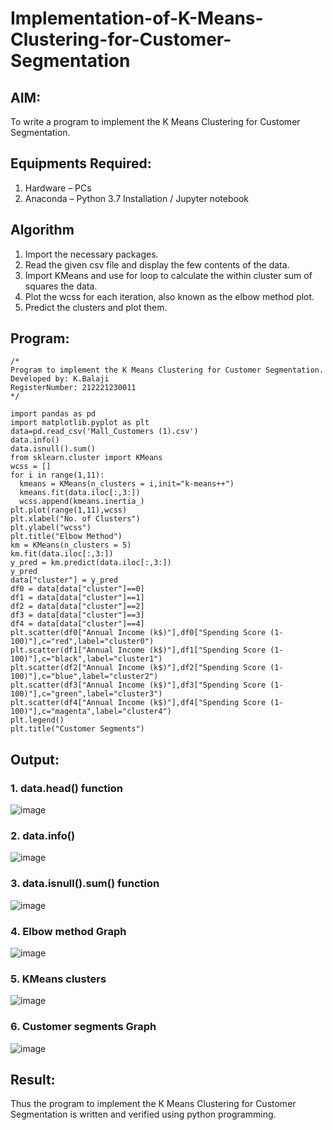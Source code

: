 # Implementation-of-K-Means-Clustering-for-Customer-Segmentation

## AIM:
To write a program to implement the K Means Clustering for Customer Segmentation.

## Equipments Required:
1. Hardware – PCs
2. Anaconda – Python 3.7 Installation / Jupyter notebook

## Algorithm
1. Import the necessary packages.
2. Read the given csv file and display the few contents of the data.
3. Import KMeans and use for loop to calculate the within cluster sum of squares the data.
4. Plot the wcss for each iteration, also known as the elbow method plot.
5. Predict the clusters and plot them.

## Program:
```
/*
Program to implement the K Means Clustering for Customer Segmentation.
Developed by: K.Balaji
RegisterNumber: 212221230011
*/
```
```
import pandas as pd
import matplotlib.pyplot as plt
data=pd.read_csv('Mall_Customers (1).csv')
data.info()
data.isnull().sum()
from sklearn.cluster import KMeans
wcss = []
for i in range(1,11):
  kmeans = KMeans(n_clusters = i,init="k-means++")
  kmeans.fit(data.iloc[:,3:])
  wcss.append(kmeans.inertia_)
plt.plot(range(1,11),wcss)
plt.xlabel("No. of Clusters")
plt.ylabel("wcss")
plt.title("Elbow Method")
km = KMeans(n_clusters = 5)
km.fit(data.iloc[:,3:])
y_pred = km.predict(data.iloc[:,3:])
y_pred
data["cluster"] = y_pred
df0 = data[data["cluster"]==0]
df1 = data[data["cluster"]==1]
df2 = data[data["cluster"]==2]
df3 = data[data["cluster"]==3]
df4 = data[data["cluster"]==4]
plt.scatter(df0["Annual Income (k$)"],df0["Spending Score (1-100)"],c="red",label="cluster0")
plt.scatter(df1["Annual Income (k$)"],df1["Spending Score (1-100)"],c="black",label="cluster1")
plt.scatter(df2["Annual Income (k$)"],df2["Spending Score (1-100)"],c="blue",label="cluster2")
plt.scatter(df3["Annual Income (k$)"],df3["Spending Score (1-100)"],c="green",label="cluster3")
plt.scatter(df4["Annual Income (k$)"],df4["Spending Score (1-100)"],c="magenta",label="cluster4")
plt.legend()
plt.title("Customer Segments")
```

## Output:
### 1. data.head() function
![image](https://github.com/balaji-21005757/Implementation-of-K-Means-Clustering-for-Customer-Segmentation/assets/94372294/75422c47-3f52-44dc-bcb7-005fb0d9a0f1)
### 2. data.info()
![image](https://github.com/balaji-21005757/Implementation-of-K-Means-Clustering-for-Customer-Segmentation/assets/94372294/cf292fa5-09ea-4bc3-9cb9-e1efa65ce231)
### 3. data.isnull().sum() function
![image](https://github.com/balaji-21005757/Implementation-of-K-Means-Clustering-for-Customer-Segmentation/assets/94372294/fadad85d-fbb2-4750-a6c9-ff751c022386)
### 4. Elbow method Graph
![image](https://github.com/balaji-21005757/Implementation-of-K-Means-Clustering-for-Customer-Segmentation/assets/94372294/fbccec1e-186d-4ca6-a5b0-75a17500b721)
### 5. KMeans clusters
![image](https://github.com/balaji-21005757/Implementation-of-K-Means-Clustering-for-Customer-Segmentation/assets/94372294/139cb40d-928d-4590-a9e8-95e0658ba167)
### 6. Customer segments Graph
![image](https://github.com/balaji-21005757/Implementation-of-K-Means-Clustering-for-Customer-Segmentation/assets/94372294/b3400923-dc3c-4b0a-a67c-ff40b095e5f3)



## Result:
Thus the program to implement the K Means Clustering for Customer Segmentation is written and verified using python programming.
